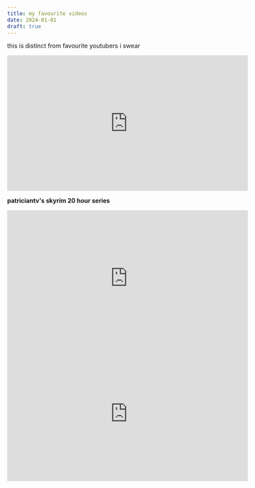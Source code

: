 ```yaml
---
title: my favourite videos
date: 2024-01-01
draft: true
---
```


this is distinct from favourite youtubers i swear

<iframe width="560" height="315" src="https://www.youtube-nocookie.com/embed/7plEbnV0RFM?si=rRbnyaQu3PIbBaF4" title="YouTube video player" frameborder="0" allow="accelerometer; autoplay; clipboard-write; encrypted-media; gyroscope; picture-in-picture; web-share" allowfullscreen></iframe>

**patriciantv's skyrim 20 hour series**  
<iframe width="560" height="315" src="https://www.youtube-nocookie.com/embed/dHP02JEC5H0?si=6jsQej7SANBtmBrm" title="YouTube video player" frameborder="0" allow="accelerometer; autoplay; clipboard-write; encrypted-media; gyroscope; picture-in-picture; web-share" allowfullscreen></iframe>
<iframe width="560" height="315" src="https://www.youtube-nocookie.com/embed/FOsQRhK_ktY?si=3rob5Zeem0QTK7AH" title="YouTube video player" frameborder="0" allow="accelerometer; autoplay; clipboard-write; encrypted-media; gyroscope; picture-in-picture; web-share" allowfullscreen></iframe>